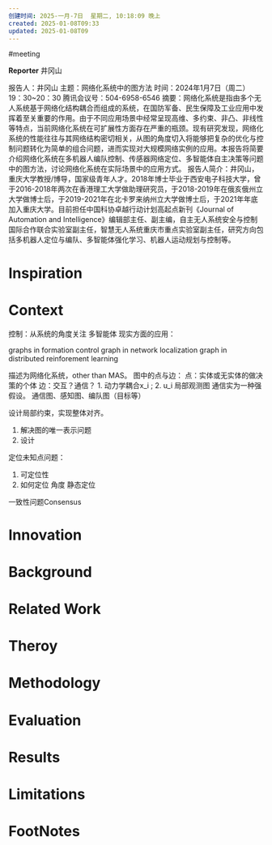 ```yaml
---
创建时间: 2025-一月-7日  星期二, 10:18:09 晚上
created: 2025-01-08T09:33
updated: 2025-01-08T09
---
```

#meeting 

**Reporter** 井冈山

报告人：井冈山
主题：网络化系统中的图方法
时间：2024年1月7日（周二）19：30~20：30
腾讯会议号：504-6958-6546
摘要：网络化系统是指由多个无人系统基于网络化结构耦合而组成的系统，在国防军备、民生保障及工业应用中发挥着至关重要的作用。由于不同应用场景中经常呈现高维、多约束、非凸、非线性等特点，当前网络化系统在可扩展性方面存在严重的瓶颈。现有研究发现，网络化系统的性能往往与其网络结构密切相关，从图的角度切入将能够把复杂的优化与控制问题转化为简单的组合问题，进而实现对大规模网络实例的应用。本报告将简要介绍网络化系统在多机器人编队控制、传感器网络定位、多智能体自主决策等问题中的图方法，讨论网络化系统在实际场景中的应用方式。
报告人简介：井冈山，重庆大学教授/博导，国家级青年人才。2018年博士毕业于西安电子科技大学，曾于2016-2018年两次在香港理工大学做助理研究员，于2018-2019年在俄亥俄州立大学做博士后，于2019-2021年在北卡罗来纳州立大学做博士后，于2021年年底加入重庆大学。目前担任中国科协卓越行动计划高起点新刊《Journal of Automation and Intelligence》编辑部主任、副主编，自主无人系统安全与控制国际合作联合实验室副主任，智慧无人系统重庆市重点实验室副主任，研究方向包括多机器人定位与编队、多智能体强化学习、机器人运动规划与控制等。
# Inspiration


# Context
控制：从系统的角度关注
多智能体 现实方面的应用：

graphs in formation control
graph in network localization
graph in distributed reinforement learning 

描述为网络化系统，other than MAS。
图中的点与边：
	点：实体或无实体的做决策的个体
	边：交互？通信？
	1. 动力学耦合x_i ; 
	2. u_i 局部观测图     通信实为一种强假设。 
通信图、感知图、编队图（目标等）


设计局部约束，实现整体对齐。
1. 解决图的唯一表示问题
2. 设计

定位未知点问题：
1. 可定位性 
2. 如何定位
角度
静态定位

一致性问题Consensus


# Innovation



# Background



# Related Work



# Theroy



# Methodology



# Evaluation



# Results



# Limitations



# FootNotes

